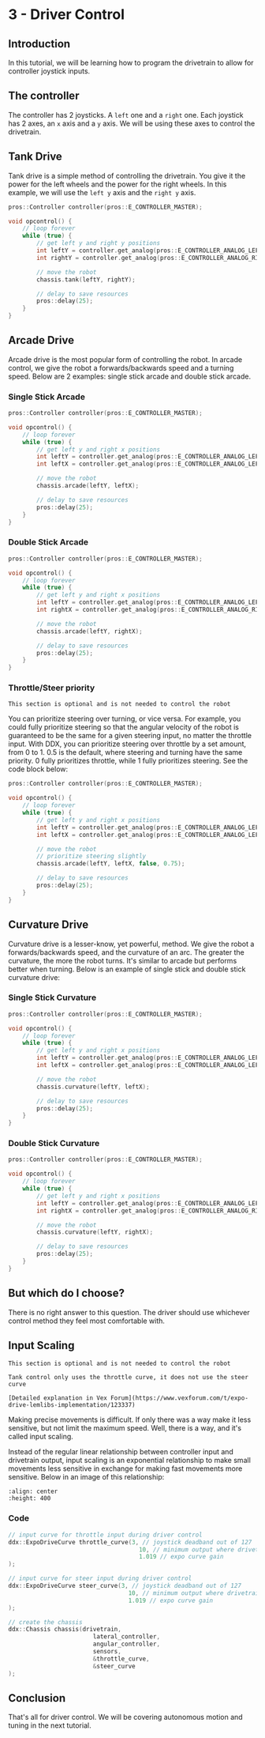 # 3 - Driver Control

## Introduction
In this tutorial, we will be learning how to program the drivetrain to allow for controller joystick inputs.

## The controller
The controller has 2 joysticks. A `left` one and a `right` one. Each joystick has 2 axes, an `x` axis and a `y` axis. We will be using these axes to control the drivetrain.

## Tank Drive
Tank drive is a simple method of controlling the drivetrain. You give it the power for the left wheels and the power for the right wheels. In this example, we will use the `left y` axis and the `right y` axis.

```cpp
pros::Controller controller(pros::E_CONTROLLER_MASTER);

void opcontrol() {
    // loop forever
    while (true) {
        // get left y and right y positions
        int leftY = controller.get_analog(pros::E_CONTROLLER_ANALOG_LEFT_Y);
        int rightY = controller.get_analog(pros::E_CONTROLLER_ANALOG_RIGHT_Y);

        // move the robot
        chassis.tank(leftY, rightY);

        // delay to save resources
        pros::delay(25);
    }
}
```

## Arcade Drive
Arcade drive is the most popular form of controlling the robot. In arcade control, we give the robot a forwards/backwards speed and a turning speed. Below are 2 examples: single stick arcade and double stick arcade.

### Single Stick Arcade

```cpp
pros::Controller controller(pros::E_CONTROLLER_MASTER);

void opcontrol() {
    // loop forever
    while (true) {
        // get left y and right x positions
        int leftY = controller.get_analog(pros::E_CONTROLLER_ANALOG_LEFT_Y);
        int leftX = controller.get_analog(pros::E_CONTROLLER_ANALOG_LEFT_X);

        // move the robot
        chassis.arcade(leftY, leftX);

        // delay to save resources
        pros::delay(25);
    }
}
```

### Double Stick Arcade

```cpp
pros::Controller controller(pros::E_CONTROLLER_MASTER);

void opcontrol() {
    // loop forever
    while (true) {
        // get left y and right x positions
        int leftY = controller.get_analog(pros::E_CONTROLLER_ANALOG_LEFT_Y);
        int rightX = controller.get_analog(pros::E_CONTROLLER_ANALOG_RIGHT_X);

        // move the robot
        chassis.arcade(leftY, rightX);

        // delay to save resources
        pros::delay(25);
    }
}
```

### Throttle/Steer priority

```{info}
This section is optional and is not needed to control the robot
```

You can prioritize steering over turning, or vice versa. For example, you could fully prioritize steering so that the angular velocity of the robot is guaranteed to be the same for a given steering input, no matter the throttle input. With DDX, you can prioritize steering over throttle by a set amount, from 0 to 1. 0.5 is the default, where steering and turning have the same priority. 0 fully prioritizes throttle, while 1 fully prioritizes steering. See the code block below:

```cpp
pros::Controller controller(pros::E_CONTROLLER_MASTER);

void opcontrol() {
    // loop forever
    while (true) {
        // get left y and right x positions
        int leftY = controller.get_analog(pros::E_CONTROLLER_ANALOG_LEFT_Y);
        int leftX = controller.get_analog(pros::E_CONTROLLER_ANALOG_LEFT_X);

        // move the robot
        // prioritize steering slightly
        chassis.arcade(leftY, leftX, false, 0.75);

        // delay to save resources
        pros::delay(25);
    }
}
```

## Curvature Drive
Curvature drive is a lesser-know, yet powerful, method. We give the robot a forwards/backwards speed, and the curvature of an arc. The greater the curvature, the more the robot turns. It's similar to arcade but performs better when turning. Below is an example of single stick and double stick curvature drive:

### Single Stick Curvature

```cpp
pros::Controller controller(pros::E_CONTROLLER_MASTER);

void opcontrol() {
    // loop forever
    while (true) {
        // get left y and right x positions
        int leftY = controller.get_analog(pros::E_CONTROLLER_ANALOG_LEFT_Y);
        int leftX = controller.get_analog(pros::E_CONTROLLER_ANALOG_LEFT_X);

        // move the robot
        chassis.curvature(leftY, leftX);

        // delay to save resources
        pros::delay(25);
    }
}
```

### Double Stick Curvature

```cpp
pros::Controller controller(pros::E_CONTROLLER_MASTER);

void opcontrol() {
    // loop forever
    while (true) {
        // get left y and right x positions
        int leftY = controller.get_analog(pros::E_CONTROLLER_ANALOG_LEFT_Y);
        int rightX = controller.get_analog(pros::E_CONTROLLER_ANALOG_RIGHT_X);

        // move the robot
        chassis.curvature(leftY, rightX);

        // delay to save resources
        pros::delay(25);
    }
}
```

## But which do I choose?
There is no right answer to this question. The driver should use whichever control method they feel most comfortable with.

## Input Scaling

```{info}
This section is optional and is not needed to control the robot
```

```{info}
Tank control only uses the throttle curve, it does not use the steer curve
```

```{seealso}
[Detailed explanation in Vex Forum](https://www.vexforum.com/t/expo-drive-lemlibs-implementation/123337)
```

Making precise movements is difficult. If only there was a way make it less sensitive, but not limit the maximum speed. Well, there is a way, and it's called input scaling.

Instead of the regular linear relationship between controller input and drivetrain output, input scaling is an exponential relationship to make small movements less sensitive in exchange for making fast movements more sensitive. Below in an image of this relationship:

```{image} ../assets/3_driver_control/curve.jpeg
:align: center
:height: 400
```

### Code

```cpp
// input curve for throttle input during driver control
ddx::ExpoDriveCurve throttle_curve(3, // joystick deadband out of 127
                                     10, // minimum output where drivetrain will move out of 127
                                     1.019 // expo curve gain
);

// input curve for steer input during driver control
ddx::ExpoDriveCurve steer_curve(3, // joystick deadband out of 127
                                  10, // minimum output where drivetrain will move out of 127
                                  1.019 // expo curve gain
);

// create the chassis
ddx::Chassis chassis(drivetrain,
                        lateral_controller,
                        angular_controller,
                        sensors,
                        &throttle_curve, 
                        &steer_curve
);
```


## Conclusion
That's all for driver control. We will be covering autonomous motion and tuning in the next tutorial.
